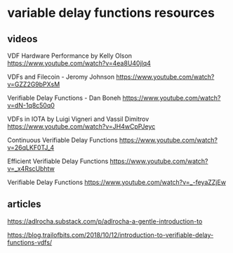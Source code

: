 # variable delay functions resources

## videos

VDF Hardware Performance by Kelly Olson
https://www.youtube.com/watch?v=4ea8U40jlq4


VDFs and Filecoin - Jeromy Johnson
https://www.youtube.com/watch?v=GZZ2G9bPXsM


Verifiable Delay Functions - Dan Boneh
https://www.youtube.com/watch?v=dN-1q8c50q0


VDFs in IOTA by Luigi Vigneri and Vassil Dimitrov
https://www.youtube.com/watch?v=JH4wCpPJeyc


Continuous Verifiable Delay Functions
https://www.youtube.com/watch?v=26qLKF0TJ_4


Efficient Verifiable Delay Functions
https://www.youtube.com/watch?v=_x4RscUbhtw


Verifiable Delay Functions
https://www.youtube.com/watch?v=_-feyaZZjEw


## articles

https://adlrocha.substack.com/p/adlrocha-a-gentle-introduction-to


https://blog.trailofbits.com/2018/10/12/introduction-to-verifiable-delay-functions-vdfs/


